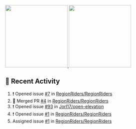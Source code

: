 <a href="https://github.com/anuraghazra/github-readme-stats">
  <img height=200 src="https://readme-stats-danrejk.vercel.app/api?username=Danrejk&theme=github_dark&border_color=3d444d&count_private=true" />
</a>
<a href="https://github.com/anuraghazra/github-readme-stats">
  <img height=200 src="https://readme-stats-danrejk.vercel.app/api/top-langs/?username=Danrejk&layout=donut&theme=github_dark&border_color=3d444d&count_private=true" />
</a>

## 🚀 Recent Activity  
<!--START_SECTION:activity-->
1. ❗ Opened issue [#7](https://github.com/RegionRiders/RegionRiders/issues/7) in [RegionRiders/RegionRiders](https://github.com/RegionRiders/RegionRiders)
2. 🎉 Merged PR [#4](https://github.com/RegionRiders/RegionRiders/pull/4) in [RegionRiders/RegionRiders](https://github.com/RegionRiders/RegionRiders)
3. ❗ Opened issue [#93](https://github.com/Jorl17/open-elevation/issues/93) in [Jorl17/open-elevation](https://github.com/Jorl17/open-elevation)
4. ❗ Opened issue [#1](https://github.com/RegionRiders/RegionRiders/issues/1) in [RegionRiders/RegionRiders](https://github.com/RegionRiders/RegionRiders)
5.  Assigned issue [#1](https://github.com/RegionRiders/RegionRiders/issues/1) in [RegionRiders/RegionRiders](https://github.com/RegionRiders/RegionRiders)
<!--END_SECTION:activity-->
